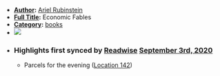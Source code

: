 - **[Author](<Author.md>):** [Ariel Rubinstein](<Ariel Rubinstein.md>)
- **[Full Title](<Full Title.md>):** Economic Fables
- **[Category](<Category.md>):** [books](<books.md>)
- ![](https://images-na.ssl-images-amazon.com/images/I/51al%2Bp0Nt0L._SL400_.jpg)
- ### Highlights first synced by [Readwise](<Readwise.md>) [September 3rd, 2020](<September 3rd, 2020.md>)
    - Parcels for the evening ([Location 142](https://readwise.io/to_kindle?action=open&asin=B00804MR7M&location=142))
